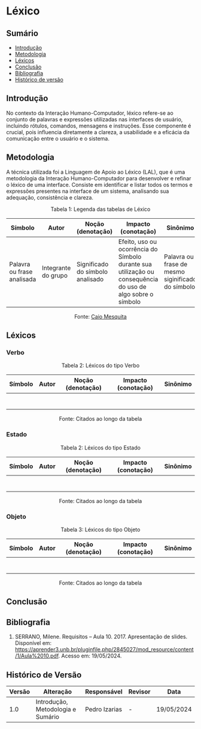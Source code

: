 # Léxico

## Sumário
* [Introdução](#Introdução)
* [Metodologia](#Metodologia)
* [Léxicos](#Léxicos)
* [Conclusão](#Conclusão)
* [Bibliografia](#Bibliografia)
* [Histórico de versão](#Histórico-de-versão)

## Introdução
No contexto da Interação Humano-Computador, léxico refere-se ao conjunto de palavras e expressões utilizadas nas interfaces de usuário, incluindo rótulos, comandos, mensagens e instruções. Esse componente é crucial, pois influencia diretamente a clareza, a usabilidade e a eficácia da comunicação entre o usuário e o sistema. 
## Metodologia
A técnica utilizada foi a Linguagem de Apoio ao Léxico (LAL), que é uma metodologia da Interação Humano-Computador para desenvolver e refinar o léxico de uma interface. Consiste em identificar e listar todos os termos e expressões presentes na interface de um sistema, analisando sua adequação, consistência e clareza.
<center>

Tabela 1: Legenda das tabelas de Léxico

|Símbolo|Autor|Noção (denotação)|Impacto (conotação)|Sinônimo|
|-|-|-|-|-|
|Palavra ou frase analisada |Integrante do grupo|Significado do símbolo analisado|Efeito, uso ou ocorrência do Símbolo durante sua utilização ou consequência do uso de algo sobre o símbolo|Palavra ou frase de mesmo siginificado do símbolo|

Fonte: [Caio Mesquita]()


</center>

## Léxicos

### Verbo

<center>
Tabela 2: Léxicos do tipo Verbo

|Símbolo|Autor|Noção (denotação)|Impacto (conotação)|Sinônimo|
|-|-|-|-|-|
| | | | | |
| | | | | |
| | | | | |
| | | | | |
| | | | | |
| | | | | |
| | | | | |

Fonte: Citados ao longo da tabela
</center>

### Estado

<center>
Tabela 2: Léxicos do tipo Estado

|Símbolo|Autor|Noção (denotação)|Impacto (conotação)|Sinônimo|
|-|-|-|-|-|
| | | | | |
| | | | | |
| | | | | |
| | | | | |
| | | | | |
| | | | | |
| | | | | |

Fonte: Citados ao longo da tabela
</center>

### Objeto

<center>
Tabela 3: Léxicos do tipo Objeto

|Símbolo|Autor|Noção (denotação)|Impacto (conotação)|Sinônimo|
|-|-|-|-|-|
| | | | | |
| | | | | |
| | | | | |
| | | | | |
| | | | | |
| | | | | |
| | | | | |

Fonte: Citados ao longo da tabela
</center>

## Conclusão

## Bibliografia
1. SERRANO, Milene. Requisitos – Aula 10. 2017. Apresentação de slides. Disponível em: https://aprender3.unb.br/pluginfile.php/2845027/mod_resource/content/1/Aula%2010.pdf. Acesso em: 19/05/2024.
   
## Histórico de Versão

| Versão | Alteração | Responsável | Revisor | Data |
| - | - | - | - | - |
| 1.0 |   Introdução, Metodologia e Sumário  |  Pedro Izarias   |  -   |  19/05/2024   |
